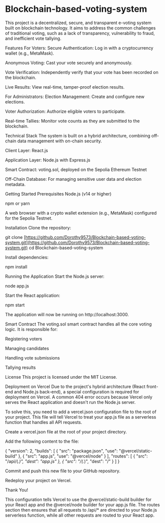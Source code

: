 # Blockchain-based-voting-system
This project is a decentralized, secure, and transparent e-voting system built on blockchain technology. It aims to address the common challenges of traditional voting, such as a lack of transparency, vulnerability to fraud, and inefficient vote tallying.

Features
For Voters:
Secure Authentication: Log in with a cryptocurrency wallet (e.g., MetaMask).

Anonymous Voting: Cast your vote securely and anonymously.

Vote Verification: Independently verify that your vote has been recorded on the blockchain.

Live Results: View real-time, tamper-proof election results.

For Administrators:
Election Management: Create and configure new elections.

Voter Authorization: Authorize eligible voters to participate.

Real-time Tallies: Monitor vote counts as they are submitted to the blockchain.

Technical Stack
The system is built on a hybrid architecture, combining off-chain data management with on-chain security.

Client Layer: React.js

Application Layer: Node.js with Express.js

Smart Contract: voting.sol, deployed on the Sepolia Ethereum Testnet

Off-Chain Database: For managing sensitive user data and election metadata.

Getting Started
Prerequisites
Node.js (v14 or higher)

npm or yarn

A web browser with a crypto wallet extension (e.g., MetaMask) configured for the Sepolia Testnet.

Installation
Clone the repository:

git clone [https://github.com/Dorothy9573/Blockchain-based-voting-system.git](https://github.com/Dorothy9573/Blockchain-based-voting-system.git)
cd Blockchain-based-voting-system


Install dependencies:

npm install


Running the Application
Start the Node.js server:

node app.js


Start the React application:

npm start


The application will now be running on http://localhost:3000.

Smart Contract
The voting.sol smart contract handles all the core voting logic. It is responsible for:

Registering voters

Managing candidates

Handling vote submissions

Tallying results

License
This project is licensed under the MIT License.

Deployment on Vercel
Due to the project's hybrid architecture (React front-end and Node.js back-end), a special configuration is required for deployment on Vercel. A common 404 error occurs because Vercel only serves the React application and doesn't run the Node.js server.

To solve this, you need to add a vercel.json configuration file to the root of your project. This file will tell Vercel to treat your app.js file as a serverless function that handles all API requests.

Create a vercel.json file at the root of your project directory.

Add the following content to the file:

{
  "version": 2,
  "builds": [
    {
      "src": "package.json",
      "use": "@vercel/static-build"
    },
    {
      "src": "app.js",
      "use": "@vercel/node"
    }
  ],
  "routes": [
    {
      "src": "/api/(.*)",
      "dest": "app.js"
    },
    {
      "src": "/(.*)",
      "dest": "/"
    }
  ]
}

Commit and push this new file to your GitHub repository.

Redeploy your project on Vercel.

Thank You!

This configuration tells Vercel to use the @vercel/static-build builder for your React app and the @vercel/node builder for your app.js file. The routes section then ensures that all requests to /api/* are directed to your Node.js serverless function, while all other requests are routed to your React app.
